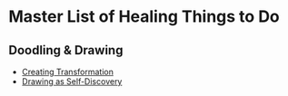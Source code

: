 
# Master List of Healing Things to Do

## Doodling & Drawing

- [Creating Transformation](https://www.skillshare.com/classes/Creative-Transformation-9-Exercises-to-Draw-Write-and-Discover-Your-Future/543636929)
- [Drawing as Self-Discovery](https://www.skillshare.com/classes/Drawing-as-Self-Discovery-5-Ways-to-Start/831070146)
